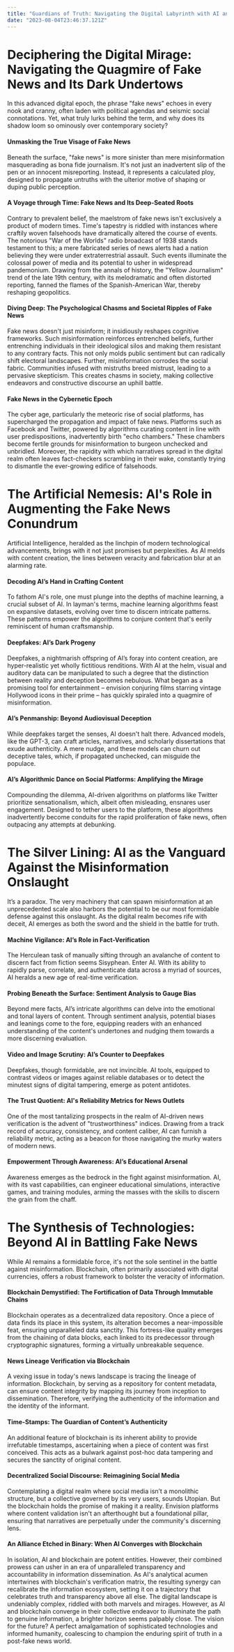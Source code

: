 ```yaml
---
title: "Guardians of Truth: Navigating the Digital Labyrinth with AI and Blockchain"
date: "2023-08-04T23:46:37.121Z"
---
```


# Deciphering the Digital Mirage: Navigating the Quagmire of Fake News and Its Dark Undertows

In this advanced digital epoch, the phrase "fake news" echoes in every nook and cranny, often laden with political agendas and seismic social connotations. Yet, what truly lurks behind the term, and why does its shadow loom so ominously over contemporary society?
#### Unmasking the True Visage of Fake News
Beneath the surface, "fake news" is more sinister than mere misinformation masquerading as bona fide journalism. It's not just an inadvertent slip of the pen or an innocent misreporting. Instead, it represents a calculated ploy, designed to propagate untruths with the ulterior motive of shaping or duping public perception. 
#### A Voyage through Time: Fake News and Its Deep-Seated Roots
Contrary to prevalent belief, the maelstrom of fake news isn't exclusively a product of modern times. Time's tapestry is riddled with instances where craftily woven falsehoods have dramatically altered the course of events. The notorious "War of the Worlds" radio broadcast of 1938 stands testament to this; a mere fabricated series of news alerts had a nation believing they were under extraterrestrial assault. Such events illuminate the colossal power of media and its potential to usher in widespread pandemonium.
Drawing from the annals of history, the "Yellow Journalism" trend of the late 19th century, with its melodramatic and often distorted reporting, fanned the flames of the Spanish-American War, thereby reshaping geopolitics.
#### Diving Deep: The Psychological Chasms and Societal Ripples of Fake News
Fake news doesn't just misinform; it insidiously reshapes cognitive frameworks. Such misinformation reinforces entrenched beliefs, further entrenching individuals in their ideological silos and making them resistant to any contrary facts. This not only molds public sentiment but can radically shift electoral landscapes.
Further, misinformation corrodes the social fabric. Communities infused with mistruths breed mistrust, leading to a pervasive skepticism. This creates chasms in society, making collective endeavors and constructive discourse an uphill battle.
#### Fake News in the Cybernetic Epoch
The cyber age, particularly the meteoric rise of social platforms, has supercharged the propagation and impact of fake news. Platforms such as Facebook and Twitter, powered by algorithms curating content in line with user predispositions, inadvertently birth "echo chambers." These chambers become fertile grounds for misinformation to burgeon unchecked and unbridled.
Moreover, the rapidity with which narratives spread in the digital realm often leaves fact-checkers scrambling in their wake, constantly trying to dismantle the ever-growing edifice of falsehoods.
# The Artificial Nemesis: AI's Role in Augmenting the Fake News Conundrum
Artificial Intelligence, heralded as the linchpin of modern technological advancements, brings with it not just promises but perplexities. As AI melds with content creation, the lines between veracity and fabrication blur at an alarming rate.
#### Decoding AI’s Hand in Crafting Content
To fathom AI's role, one must plunge into the depths of machine learning, a crucial subset of AI. In layman's terms, machine learning algorithms feast on expansive datasets, evolving over time to discern intricate patterns. These patterns empower the algorithms to conjure content that's eerily reminiscent of human craftsmanship. 
#### Deepfakes: AI’s Dark Progeny
Deepfakes, a nightmarish offspring of AI’s foray into content creation, are hyper-realistic yet wholly fictitious renditions. With AI at the helm, visual and auditory data can be manipulated to such a degree that the distinction between reality and deception becomes nebulous. What began as a promising tool for entertainment – envision conjuring films starring vintage Hollywood icons in their prime – has quickly spiraled into a quagmire of misinformation.
#### AI’s Penmanship: Beyond Audiovisual Deception
While deepfakes target the senses, AI doesn't halt there. Advanced models, like the GPT-3, can craft articles, narratives, and scholarly dissertations that exude authenticity. A mere nudge, and these models can churn out deceptive tales, which, if propagated unchecked, can misguide the populace.
#### AI’s Algorithmic Dance on Social Platforms: Amplifying the Mirage
Compounding the dilemma, AI-driven algorithms on platforms like Twitter prioritize sensationalism, which, albeit often misleading, ensnares user engagement. Designed to tether users to the platform, these algorithms inadvertently become conduits for the rapid proliferation of fake news, often outpacing any attempts at debunking.

# The Silver Lining: AI as the Vanguard Against the Misinformation Onslaught

It’s a paradox. The very machinery that can spawn misinformation at an unprecedented scale also harbors the potential to be our most formidable defense against this onslaught. As the digital realm becomes rife with deceit, AI emerges as both the sword and the shield in the battle for truth.
#### Machine Vigilance: AI’s Role in Fact-Verification
The Herculean task of manually sifting through an avalanche of content to discern fact from fiction seems Sisyphean. Enter AI. With its ability to rapidly parse, correlate, and authenticate data across a myriad of sources, AI heralds a new age of real-time verification.
#### Probing Beneath the Surface: Sentiment Analysis to Gauge Bias
Beyond mere facts, AI’s intricate algorithms can delve into the emotional and tonal layers of content. Through sentiment analysis, potential biases and leanings come to the fore, equipping readers with an enhanced understanding of the content's undertones and nudging them towards a more discerning evaluation.
#### Video and Image Scrutiny: AI’s Counter to Deepfakes
Deepfakes, though formidable, are not invincible. AI tools, equipped to contrast videos or images against reliable databases or to detect the minutest signs of digital tampering, emerge as potent antidotes.
#### The Trust Quotient: AI's Reliability Metrics for News Outlets
One of the most tantalizing prospects in the realm of AI-driven news verification is the advent of "trustworthiness" indices. Drawing from a track record of accuracy, consistency, and content caliber, AI can furnish a reliability metric, acting as a beacon for those navigating the murky waters of modern news.
#### Empowerment Through Awareness: AI’s Educational Arsenal
Awareness emerges as the bedrock in the fight against misinformation. AI, with its vast capabilities, can engineer educational simulations, interactive games, and training modules, arming the masses with the skills to discern the grain from the chaff.

# The Synthesis of Technologies: Beyond AI in Battling Fake News

While AI remains a formidable force, it's not the sole sentinel in the battle against misinformation. Blockchain, often primarily associated with digital currencies, offers a robust framework to bolster the veracity of information.
#### Blockchain Demystified: The Fortification of Data Through Immutable Chains
Blockchain operates as a decentralized data repository. Once a piece of data finds its place in this system, its alteration becomes a near-impossible feat, ensuring unparalleled data sanctity. This fortress-like quality emerges from the chaining of data blocks, each linked to its predecessor through cryptographic signatures, forming a virtually unbreakable sequence.
#### News Lineage Verification via Blockchain 
A vexing issue in today's news landscape is tracing the lineage of information. Blockchain, by serving as a repository for content metadata, can ensure content integrity by mapping its journey from inception to dissemination. Therefore, verifying the authenticity of the information and the identity of the informant.
#### Time-Stamps: The Guardian of Content’s Authenticity
An additional feature of blockchain is its inherent ability to provide irrefutable timestamps, ascertaining when a piece of content was first conceived. This acts as a bulwark against post-hoc data tampering and secures the sanctity of original content.
#### Decentralized Social Discourse: Reimagining Social Media
Contemplating a digital realm where social media isn’t a monolithic structure, but a collective governed by its very users, sounds Utopian. But the blockchain holds the promise of making it a reality. Envision platforms where content validation isn't an afterthought but a foundational pillar, ensuring that narratives are perpetually under the community's discerning lens.
#### An Alliance Etched in Binary: When AI Converges with Blockchain
In isolation, AI and blockchain are potent entities. However, their combined prowess can usher in an era of unparalleled transparency and accountability in information dissemination. As AI's analytical acumen intertwines with blockchain's verification matrix, the resulting synergy can recalibrate the information ecosystem, setting it on a trajectory that celebrates truth and transparency above all else.
The digital landscape is undeniably complex, riddled with both marvels and mirages. However, as AI and blockchain converge in their collective endeavor to illuminate the path to genuine information, a brighter horizon seems palpably close. The vision for the future? A perfect amalgamation of sophisticated technologies and informed humanity, coalescing to champion the enduring spirit of truth in a post-fake news world.